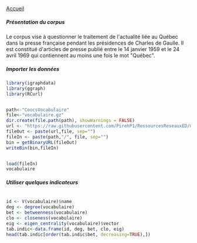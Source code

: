 
[Accueil](https://github.com/PirehP1/RessourcesReseauxED/blob/master/README.md)

##### Présentation du corpus

Le corpus vise à questionner le traitement de l'actualité liée au Québec dans la presse française pendant les présidences de Charles de Gaulle. Il est constitué d'articles de presse publié entre le 14 janvier 1959 et le 24 avril 1969 qui contiennent au moins une fois le mot "Québec".

##### Importer les données 
```R
library(igraphdata)
library(ggraph)
library(RCurl)


path<-"CoocsVocabulaire"
file<-"vocabulaire.gz"
dir.create(file.path(path), showWarnings = FALSE)
url <- "https://raw.githubusercontent.com/PirehP1/RessourcesReseauxED/master/data/"
fileOut <- paste(url,file, sep="")
fileIn <- paste(path,"/", file, sep="")
bin = getBinaryURL(fileOut) 
writeBin(bin,fileIn)  


load(fileIn)
vocabulaire
```
##### Utiliser quelques indicateurs
```R

id <- V(vocabulaire)$name
deg <- degree(vocabulaire)
bet <- betweenness(vocabulaire)
clo <- closeness(vocabulaire)
eig <- eigen_centrality(vocabulaire)$vector
tab.indic<-data.frame(id, deg, bet, clo, eig)
head(tab.indic[order(tab.indic$bet, decreasing=TRUE),])

```
